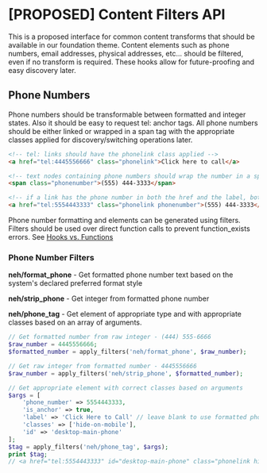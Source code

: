 # [PROPOSED] Content Filters API
This is a proposed interface for common content transforms that should be available in our foundation theme. Content elements such as phone numbers, email addresses, physical addresses, etc... should be filtered, even if no transform is required. These hooks allow for future-proofing and easy discovery later.

## Phone Numbers
Phone numbers should be transformable between formatted and integer states. Also it should be easy to request tel: anchor tags. All phone numbers should be either linked or wrapped in a span tag with the appropriate classes applied for discovery/switching operations later.
```html
<!-- tel: links should have the phonelink class applied -->
<a href="tel:4445556666" class="phonelink">Click here to call</a>

<!-- text nodes containing phone numbers should wrap the number in a span tag and that span should have a class of phonenumber applied -->
<span class="phonenumber">(555) 444-3333</span>

<!-- if a link has the phone number in both the href and the label, both classes are applied -->
<a href="tel:5554443333" class="phonelink phonenumber">(555) 444-3333</a>
```

Phone number formatting and elements can be generated using filters. Filters should be used over direct function calls to prevent function_exists errors. See [Hooks vs. Functions](https://github.com/brentjett/Design-and-Dev-Guidelines#hooks-vs-functions)

### Phone Number Filters
**neh/format_phone** - Get formatted phone number text based on the system's declared preferred format style

**neh/strip_phone** - Get integer from formatted phone number

**neh/phone_tag** - Get element of appropriate type and with appropriate classes based on an array of arguments.

```php
// Get formatted number from raw integer - (444) 555-6666
$raw_number = 4445556666;
$formatted_number = apply_filters('neh/format_phone', $raw_number);

// Get raw integer from formatted number - 4445556666
$raw_number = apply_filters('neh/strip_phone', $formatted_number);

// Get appropriate element with correct classes based on arguments
$args = [
    'phone_number' => 5554443333,
    'is_anchor' => true,
    'label' => 'Click Here to Call' // leave blank to use formatted phone number as label,
    'classes' => ['hide-on-mobile'],
    'id' => 'desktop-main-phone'
];
$tag = apply_filters('neh/phone_tag', $args);
print $tag;
// <a href="tel:5554443333" id="desktop-main-phone" class="phonelink hide-on-mobile">Click Here to Call</a>
```
